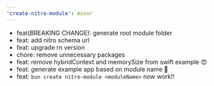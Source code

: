 ```yaml
---
'create-nitro-module': minor
---
```


- feat(BREAKING CHANGE): generate root module folder
- feat: add nitro schema url
- feat: upgrade rn version
- chore: remove unnecessary packages
- feat: remove hybridContext and memorySize from swift example 😍
- feat: generate example app based on module name 🚀
- feat: `bun create nitro-module <moduleName>` now work!!
